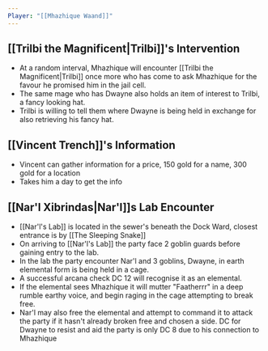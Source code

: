 ```yaml
---
Player: "[[Mhazhique Waand]]"
---
```


## [[Trilbi the Magnificent|Trilbi]]'s Intervention
- At a random interval, Mhazhique will encounter [[Trilbi the Magnificent|Trilbi]] once more who has come to ask Mhazhique for the favour he promised him in the jail cell.
- The same mage who has Dwayne also holds an item of interest to Trilbi, a fancy looking hat. 
- Trilbi is willing to tell them where Dwayne is being held in exchange for also retrieving his fancy hat. 

## [[Vincent Trench]]'s Information
- Vincent can gather information for a price, 150 gold for a name, 300 gold for a location
- Takes him a day to get the info

## [[Nar'l Xibrindas|Nar'l]]s Lab Encounter
- [[Nar'l's Lab]] is located in the sewer's beneath the Dock Ward, closest entrance is by [[The Sleeping Snake]]
- On arriving to [[Nar'l's Lab]] the party face 2 goblin guards before gaining entry to the lab.
- In the lab the party encounter Nar'l and 3 goblins, Dwayne, in earth elemental form is being held in a cage.
- A successful arcana check DC 12 will recognise it as an elemental. 
- If the elemental sees Mhazhique it will mutter "Faatherrr" in a deep rumble earthy voice, and begin raging in the cage attempting to break free. 
- Nar'l may also free the elemental and attempt to command it to attack the party if it hasn't already broken free and chosen a side. DC for Dwayne to resist and aid the party is only DC 8 due to his connection to Mhazhique
